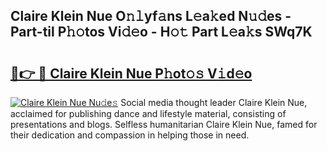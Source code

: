 ## Claire Klein Nue O𝚗𝚕yf𝚊ns L𝚎a𝚔ed N𝚞𝚍es - Part-til P𝚑𝚘tos Vi𝚍𝚎o - H𝚘𝚝 Part L𝚎a𝚔s SWq7K

# <h2><a href="http://kf8gcy7.oniu.top/?m=Claire+Klein+Nue">🔗👉 🔴 Claire Klein Nue P𝚑ot𝚘𝚜 V𝚒d𝚎o</a></h2>

[![Claire Klein Nue Nu𝚍e𝚜](https://i.imgur.com/0qMVB7G.gif)](http://kf8gcy7.oniu.top/?m=Claire+Klein+Nue)
Social media thought leader Claire Klein Nue, acclaimed for publishing dance and lifestyle material, consisting of presentations and blogs. Selfless humanitarian Claire Klein Nue, famed for their dedication and compassion in helping those in need.  

